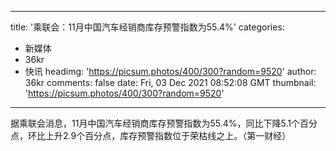 
---
title: '乘联会：11月中国汽车经销商库存预警指数为55.4%'
categories: 
 - 新媒体
 - 36kr
 - 快讯
headimg: 'https://picsum.photos/400/300?random=9520'
author: 36kr
comments: false
date: Fri, 03 Dec 2021 08:52:08 GMT
thumbnail: 'https://picsum.photos/400/300?random=9520'
---

<div>   
据乘联会消息，11月中国汽车经销商库存预警指数为55.4%，同比下降5.1个百分点，环比上升2.9个百分点，库存预警指数位于荣枯线之上。（第一财经）  
</div>
            